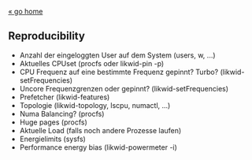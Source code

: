 
[« go home](index)

## Reproducibility

- Anzahl der eingeloggten User auf dem System (users, w, ...)
- Aktuelles CPUset (procfs oder likwid-pin -p)
- CPU Frequenz auf eine bestimmte Frequenz gepinnt? Turbo? (likwid-setFrequencies)
- Uncore Frequenzgrenzen oder gepinnt? (likwid-setFrequencies)
- Prefetcher (likwid-features)
- Topologie (likwid-topology, lscpu, numactl, ...)
- Numa Balancing? (procfs)
- Huge pages (procfs)
- Aktuelle Load (falls noch andere Prozesse laufen)
- Energielimits (sysfs)
- Performance energy bias (likwid-powermeter -i)
